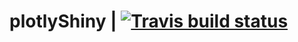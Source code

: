 # plotlyShiny | [![Travis build status](https://travis-ci.org/milaroisin/plotlyShiny.svg?branch=master)](https://travis-ci.org/milaroisin/plotlyShiny)
